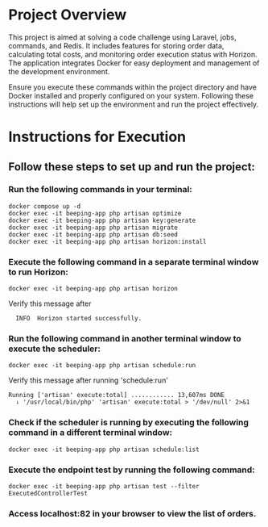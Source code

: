 # Project Overview
This project is aimed at solving a code challenge using Laravel, jobs, commands, and Redis. It includes features for storing order data, calculating total costs, and monitoring order execution status with Horizon. The application integrates Docker for easy deployment and management of the development environment.

Ensure you execute these commands within the project directory and have Docker installed and properly configured on your system. Following these instructions will help set up the environment and run the project effectively.

# Instructions for Execution

## Follow these steps to set up and run the project:

### Run the following commands in your terminal:
    docker compose up -d
    docker exec -it beeping-app php artisan optimize
    docker exec -it beeping-app php artisan key:generate
    docker exec -it beeping-app php artisan migrate
    docker exec -it beeping-app php artisan db:seed
    docker exec -it beeping-app php artisan horizon:install

### Execute the following command in a separate terminal window to run Horizon:

    docker exec -it beeping-app php artisan horizon
    
Verify this message after
      
      INFO  Horizon started successfully.

### Run the following command in another terminal window to execute the scheduler:

    docker exec -it beeping-app php artisan schedule:run

Verify this message after running 'schedule:run'

    Running ['artisan' execute:total] ............ 13,607ms DONE
      ⇂ '/usr/local/bin/php' 'artisan' execute:total > '/dev/null' 2>&1  

### Check if the scheduler is running by executing the following command in a different terminal window:

    docker exec -it beeping-app php artisan schedule:list
    
### Execute the endpoint test by running the following command:

    docker exec -it beeping-app php artisan test --filter ExecutedControllerTest

### Access localhost:82 in your browser to view the list of orders.
